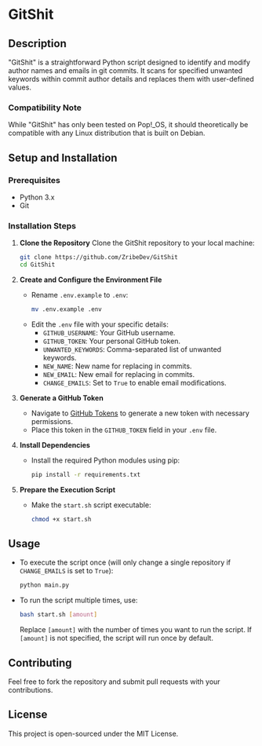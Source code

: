 # GitShit

## Description

"GitShit" is a straightforward Python script designed to identify and modify author names and emails in git commits. It scans for specified unwanted keywords within commit author details and replaces them with user-defined values.

### Compatibility Note
While "GitShit" has only been tested on Pop!_OS, it should theoretically be compatible with any Linux distribution that is built on Debian.

## Setup and Installation

### Prerequisites

- Python 3.x
- Git

### Installation Steps

1. **Clone the Repository**
   Clone the GitShit repository to your local machine:

   ```bash
   git clone https://github.com/ZribeDev/GitShit
   cd GitShit
   ```
2. **Create and Configure the Environment File**

   - Rename `.env.example` to `.env`:
     ```bash
     mv .env.example .env
     ```
   - Edit the `.env` file with your specific details:
     - `GITHUB_USERNAME`: Your GitHub username.
     - `GITHUB_TOKEN`: Your personal GitHub token.
     - `UNWANTED_KEYWORDS`: Comma-separated list of unwanted keywords.
     - `NEW_NAME`: New name for replacing in commits.
     - `NEW_EMAIL`: New email for replacing in commits.
     - `CHANGE_EMAILS`: Set to `True` to enable email modifications.
3. **Generate a GitHub Token**

   - Navigate to [GitHub Tokens](https://github.com/settings/tokens) to generate a new token with necessary permissions.
   - Place this token in the `GITHUB_TOKEN` field in your `.env` file.
4. **Install Dependencies**

   - Install the required Python modules using pip:
     ```bash
     pip install -r requirements.txt
     ```
5. **Prepare the Execution Script**

   - Make the `start.sh` script executable:
     ```bash
     chmod +x start.sh
     ```

## Usage

- To execute the script once (will only change a single repository if `CHANGE_EMAILS` is set to `True`):
  ```bash
  python main.py
  ```
- To run the script multiple times, use:
  ```bash
  bash start.sh [amount]
  ```

  Replace `[amount]` with the number of times you want to run the script. If `[amount]` is not specified, the script will run once by default.

## Contributing

Feel free to fork the repository and submit pull requests with your contributions.

## License

This project is open-sourced under the MIT License.

